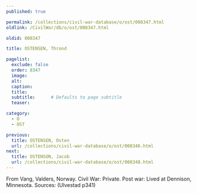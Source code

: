 ```yaml
---
published: true

permalink: /collections/civil-war-database/o/ost/008347.html
oldlink: /CivilWar/db/o/ost/008347.html

oldid: 008347

title: OSTENSEN, Thrond

pagelist:
  exclude: false
  order: 8347
  image: 
  alt:
  caption:
  title:
  subtitle:      # Defaults to page subtitle
  teaser:

category: 
  - O 
  - OST

previous:
  title: OSTENSEN, Osten
  url: /collections/civil-war-database/o/ost/008346.html  
next:
  title: OSTENSON, Jacob
  url: /collections/civil-war-database/o/ost/008348.html   
---
```

From Vang, Valders, Norway. Civil War: Private. Post war: Lived at Dennison, Minnesota. Sources: (Ulvestad p341)